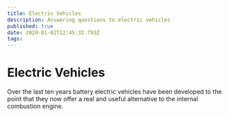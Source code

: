 ```yaml
---
title: Electric Vehicles
description: Answering questions to electric vehicles
published: true
date: 2020-01-02T12:45:32.793Z
tags: 
---
```


# Electric Vehicles
Over the last ten years battery electric vehicles have been developed to the point that they now offer a real and useful alternative to the internal combustion engine. 